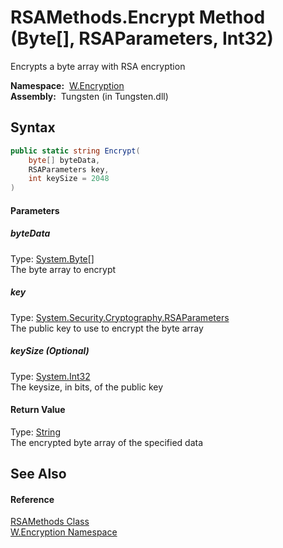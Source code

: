 RSAMethods.Encrypt Method (Byte[], RSAParameters, Int32)
========================================================
  Encrypts a byte array with RSA encryption

  **Namespace:**  [W.Encryption][1]  
  **Assembly:**  Tungsten (in Tungsten.dll)

Syntax
------

```csharp
public static string Encrypt(
	byte[] byteData,
	RSAParameters key,
	int keySize = 2048
)
```

#### Parameters

##### *byteData*
Type: [System.Byte][2][]  
The byte array to encrypt

##### *key*
Type: [System.Security.Cryptography.RSAParameters][3]  
The public key to use to encrypt the byte array

##### *keySize* (Optional)
Type: [System.Int32][4]  
The keysize, in bits, of the public key

#### Return Value
Type: [String][5]  
The encrypted byte array of the specified data

See Also
--------

#### Reference
[RSAMethods Class][6]  
[W.Encryption Namespace][1]  

[1]: ../README.md
[2]: http://msdn.microsoft.com/en-us/library/yyb1w04y
[3]: http://msdn.microsoft.com/en-us/library/ke2te33h
[4]: http://msdn.microsoft.com/en-us/library/td2s409d
[5]: http://msdn.microsoft.com/en-us/library/s1wwdcbf
[6]: README.md
